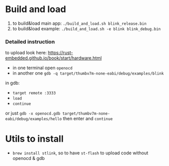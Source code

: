 # Build and load

1. to build&load main app: `./build_and_load.sh blink_release.bin`
2. to build&load example: `./build_and_load.sh -e blink blink_debug.bin`

### Detailed instruction
to upload look here: https://rust-embedded.github.io/book/start/hardware.html
- in one terminal open `openocd`
- in another one `gdb -q target/thumbv7m-none-eabi/debug/examples/blink`

in gdb:
- `target remote :3333`
- `load`
- `continue`

or just `gdb -x openocd.gdb target/thumbv7m-none-eabi/debug/examples/hello` then enter and `continue`

# Utils to install
- `brew install stlink`, so to have `st-flash` to upload code without openocd & gdb